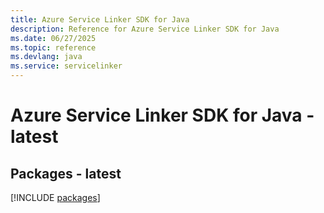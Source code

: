 ```yaml
---
title: Azure Service Linker SDK for Java
description: Reference for Azure Service Linker SDK for Java
ms.date: 06/27/2025
ms.topic: reference
ms.devlang: java
ms.service: servicelinker
---
```

# Azure Service Linker SDK for Java - latest
## Packages - latest
[!INCLUDE [packages](service-linker-index.md)]